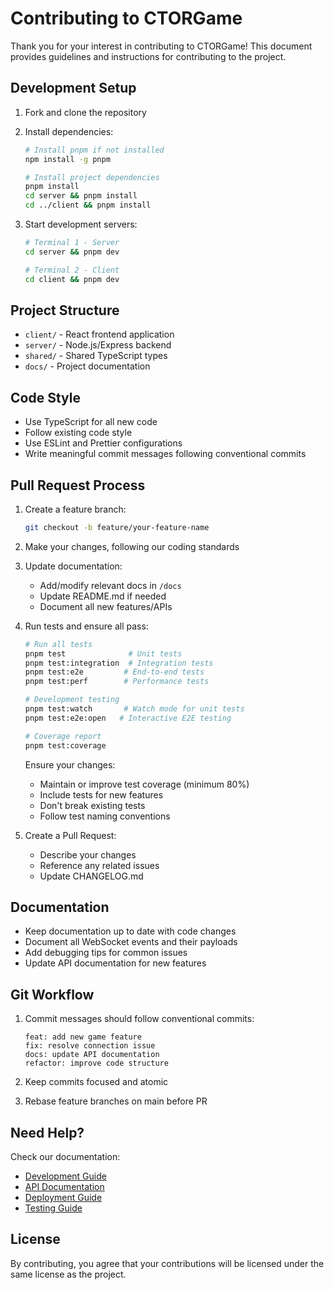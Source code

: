 # Contributing to CTORGame

Thank you for your interest in contributing to CTORGame! This document provides guidelines and instructions for contributing to the project.

## Development Setup

1. Fork and clone the repository
2. Install dependencies:
   ```bash
   # Install pnpm if not installed
   npm install -g pnpm

   # Install project dependencies
   pnpm install
   cd server && pnpm install
   cd ../client && pnpm install
   ```

3. Start development servers:
   ```bash
   # Terminal 1 - Server
   cd server && pnpm dev

   # Terminal 2 - Client
   cd client && pnpm dev
   ```

## Project Structure

- `client/` - React frontend application
- `server/` - Node.js/Express backend
- `shared/` - Shared TypeScript types
- `docs/` - Project documentation

## Code Style

- Use TypeScript for all new code
- Follow existing code style
- Use ESLint and Prettier configurations
- Write meaningful commit messages following conventional commits

## Pull Request Process

1. Create a feature branch:
   ```bash
   git checkout -b feature/your-feature-name
   ```

2. Make your changes, following our coding standards

3. Update documentation:
   - Add/modify relevant docs in `/docs`
   - Update README.md if needed
   - Document all new features/APIs

4. Run tests and ensure all pass:
   ```bash
   # Run all tests
   pnpm test              # Unit tests
   pnpm test:integration  # Integration tests
   pnpm test:e2e         # End-to-end tests
   pnpm test:perf        # Performance tests

   # Development testing
   pnpm test:watch       # Watch mode for unit tests
   pnpm test:e2e:open   # Interactive E2E testing

   # Coverage report
   pnpm test:coverage
   ```

   Ensure your changes:
   - Maintain or improve test coverage (minimum 80%)
   - Include tests for new features
   - Don't break existing tests
   - Follow test naming conventions

5. Create a Pull Request:
   - Describe your changes
   - Reference any related issues
   - Update CHANGELOG.md

## Documentation

- Keep documentation up to date with code changes
- Document all WebSocket events and their payloads
- Add debugging tips for common issues
- Update API documentation for new features

## Git Workflow

1. Commit messages should follow conventional commits:
   ```
   feat: add new game feature
   fix: resolve connection issue
   docs: update API documentation
   refactor: improve code structure
   ```

2. Keep commits focused and atomic

3. Rebase feature branches on main before PR

## Need Help?

Check our documentation:
- [Development Guide](./docs/development.md)
- [API Documentation](./docs/api.md)
- [Deployment Guide](./docs/deployment.md)
- [Testing Guide](./docs/testing.md)

## License

By contributing, you agree that your contributions will be licensed under the same license as the project.